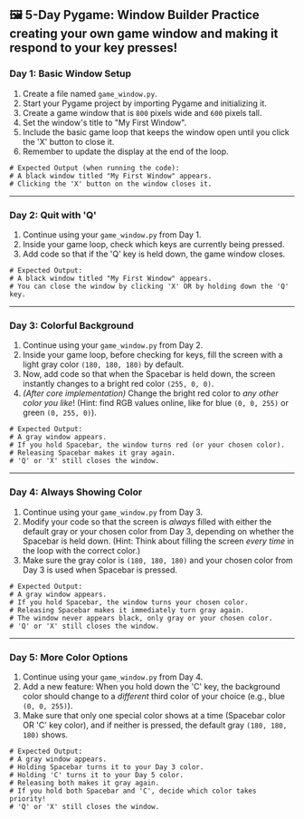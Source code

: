 🖼️ 5-Day Pygame: Window Builder
Practice creating your own game window and making it respond to your key presses!
---
### Day 1: Basic Window Setup
1.  Create a file named `game_window.py`.
2.  Start your Pygame project by importing Pygame and initializing it.
3.  Create a game window that is `800` pixels wide and `600` pixels tall.
4.  Set the window's title to "My First Window".
5.  Include the basic game loop that keeps the window open until you click the 'X' button to close it.
6.  Remember to update the display at the end of the loop.
```
# Expected Output (when running the code):
# A black window titled "My First Window" appears.
# Clicking the 'X' button on the window closes it.
```
---
### Day 2: Quit with 'Q'
1.  Continue using your `game_window.py` from Day 1.
2.  Inside your game loop, check which keys are currently being pressed.
3.  Add code so that if the 'Q' key is held down, the game window closes.
```
# Expected Output:
# A black window titled "My First Window" appears.
# You can close the window by clicking 'X' OR by holding down the 'Q' key.
```
---
### Day 3: Colorful Background
1.  Continue using your `game_window.py` from Day 2.
2.  Inside your game loop, before checking for keys, fill the screen with a light gray color `(180, 180, 180)` by default.
3.  Now, add code so that when the Spacebar is held down, the screen instantly changes to a bright red color `(255, 0, 0)`.
4.  *(After core implementation)* Change the bright red color to *any other color you like*! (Hint: find RGB values online, like for blue `(0, 0, 255)` or green `(0, 255, 0)`).
```
# Expected Output:
# A gray window appears.
# If you hold Spacebar, the window turns red (or your chosen color).
# Releasing Spacebar makes it gray again.
# 'Q' or 'X' still closes the window.
```
---
### Day 4: Always Showing Color
1.  Continue using your `game_window.py` from Day 3.
2.  Modify your code so that the screen is *always* filled with either the default gray or your chosen color from Day 3, depending on whether the Spacebar is held down. (Hint: Think about filling the screen *every time* in the loop with the correct color.)
3.  Make sure the gray color is `(180, 180, 180)` and your chosen color from Day 3 is used when Spacebar is pressed.
```
# Expected Output:
# A gray window appears.
# If you hold Spacebar, the window turns your chosen color.
# Releasing Spacebar makes it immediately turn gray again.
# The window never appears black, only gray or your chosen color.
# 'Q' or 'X' still closes the window.
```
---
### Day 5: More Color Options
1.  Continue using your `game_window.py` from Day 4.
2.  Add a new feature: When you hold down the 'C' key, the background color should change to a *different* third color of your choice (e.g., blue `(0, 0, 255)`).
3.  Make sure that only one special color shows at a time (Spacebar color OR 'C' key color), and if neither is pressed, the default gray `(180, 180, 180)` shows.
```
# Expected Output:
# A gray window appears.
# Holding Spacebar turns it to your Day 3 color.
# Holding 'C' turns it to your Day 5 color.
# Releasing both makes it gray again.
# If you hold both Spacebar and 'C', decide which color takes priority!
# 'Q' or 'X' still closes the window.
```
